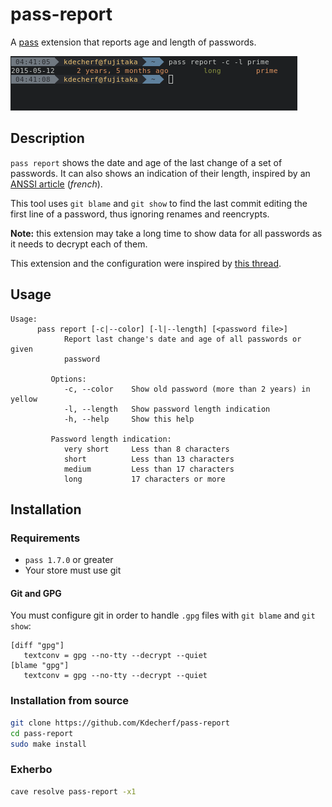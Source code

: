 # pass-report

A [pass](https://www.passwordstore.org) extension that reports age and length of
passwords.

![screenshot](screenshot.png)

## Description

`pass report` shows the date and age of the last change of a set of passwords.
It can also shows an indication of their length, inspired by an [ANSSI
article](https://www.ssi.gouv.fr/administration/precautions-elementaires/calculer-la-force-dun-mot-de-passe/)
(_french_).

This tool uses `git blame` and `git show` to find the last commit editing the
first line of a password, thus ignoring renames and reencrypts.

**Note:** this extension may take a long time to show data for all passwords as
it needs to decrypt each of them.

This extension and the configuration were inspired by [this
thread](https://lists.zx2c4.com/pipermail/password-store/2015-July/001638.html).

## Usage

```
Usage:
      pass report [-c|--color] [-l|--length] [<password file>]
            Report last change's date and age of all passwords or given
            password

         Options:
            -c, --color    Show old password (more than 2 years) in yellow
            -l, --length   Show password length indication
            -h, --help     Show this help

         Password length indication:
            very short     Less than 8 characters
            short          Less than 13 characters
            medium         Less than 17 characters
            long           17 characters or more
```

## Installation

### Requirements

* `pass 1.7.0` or greater
* Your store must use git

#### Git and GPG

You must configure git in order to handle `.gpg` files with `git blame` and `git
show`:

``` gitconfig
[diff "gpg"]
   textconv = gpg --no-tty --decrypt --quiet
[blame "gpg"]
   textconv = gpg --no-tty --decrypt --quiet
```

### Installation from source

``` bash
git clone https://github.com/Kdecherf/pass-report
cd pass-report
sudo make install
```

### Exherbo

``` bash
cave resolve pass-report -x1
```
